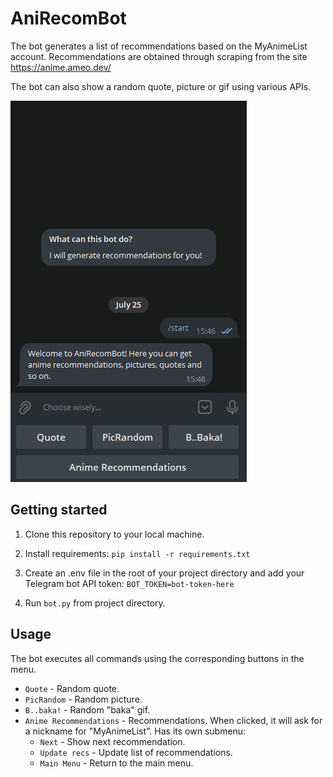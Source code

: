 # AniRecomBot

The bot generates a list of recommendations based on the MyAnimeList account.
Recommendations are obtained through scraping from the site https://anime.ameo.dev/

The bot can also show a random quote, picture or gif using various APIs.

![](demo.gif)

## Getting started

1. Clone this repository to your local machine.

2. Install requirements:
`pip install -r requirements.txt`

3. Create an .env file in the root of your project directory and add your Telegram bot API token:
`BOT_TOKEN=bot-token-here`

4. Run `bot.py` from project directory.

## Usage
The bot executes all commands using the corresponding buttons in the menu.

- `Quote` - Random quote.
- `PicRandom` - Random picture.
- `B..baka!` - Random "baka" gif.
- `Anime Recommendations` - Recommendations. When clicked, it will ask for a nickname for "MyAnimeList". Has its own submenu:
  - `Next` - Show next recommendation.
  - `Update recs` - Update list of recommendations.
  - `Main Menu` - Return to the main menu.